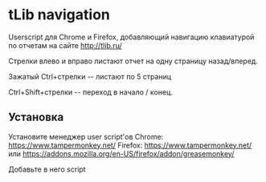 # tLib navigation

Userscript для Chrome и Firefox, добавляющий навигацию клавиатурой по отчетам на сайте http://tlib.ru/

Стрелки влево и вправо листают отчет на одну страницу назад/вперед.

Зажатый Ctrl+стрелки -- листают по 5 страниц

Ctrl+Shift+стрелки -- переход в начало / конец.

## Установка
Установите менеджер user script'ов 
Chrome: https://www.tampermonkey.net/
Firefox: https://www.tampermonkey.net/ или https://addons.mozilla.org/en-US/firefox/addon/greasemonkey/

Добавьте в него script
